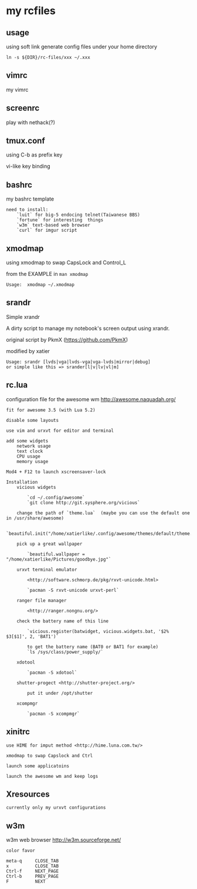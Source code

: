 my rcfiles
==========

usage
-----
using soft link generate config files under your home directory

`ln -s ${DIR}/rc-files/xxx ~/.xxx`

vimrc
-----
my vimrc


screenrc
-----
play with nethack(?)

tmux.conf
-----
using C-b as prefix key

vi-like key binding

bashrc
-----
my bashrc template

    need to install:
        `luit` for big-5 endocing telnet(Taiwanese BBS)
        `fortune` for interesting  things
        `w3m` text-based web browser
        `curl` for imgur script

    


xmodmap
-------
using xmodmap to swap CapsLock and Control\_L

from the EXAMPLE in `man xmodmap`

`Usage:  xmodmap ~/.xmodmap`

srandr
------
Simple xrandr

A dirty script to manage my notebook's screen output using xrandr.


original script by PkmX (<https://github.com/PkmX>)

modified by xatier

    Usage: srandr [lvds|vga|lvds-vga|vga-lvds|mirror|debug]
    or simple like this => srander[l|v|lv|vl|m]

rc.lua
------

configuration file for the awesome wm <http://awesome.naquadah.org/>

    fit for awesome 3.5 (with Lua 5.2)

    disable some layouts

    use vim and urxvt for editor and terminal 

    add some widgets 
        network usage
        text clock
        CPU usage
        memory usage

    Mod4 + F12 to launch xscreensaver-lock

    Installation
        vicious widgets

            `cd ~/.config/awesome`
            `git clone http://git.sysphere.org/vicious`
        
        change the path of `theme.lua`  (maybe you can use the default one in /usr/share/awesome)

            `beautiful.init("/home/xatierlike/.config/awesome/themes/default/theme.lua")`

        pick up a great wallpaper

            `beautiful.wallpaper = "/home/xatierlike/Pictures/goodbye.jpg"`

        urxvt terminal emulator

            <http://software.schmorp.de/pkg/rxvt-unicode.html>

            `pacman -S rxvt-unicode urxvt-perl`

        ranger file manager

            <http://ranger.nongnu.org/>

        check the battery name of this line

            `vicious.register(batwidget, vicious.widgets.bat, '$2% $3[$1]', 2, 'BAT1')`

            to get the battery name (BAT0 or BAT1 for example)
            `ls /sys/class/power_supply/`

        xdotool

            `pacman -S xdotool`

        shutter-progect <http://shutter-project.org/>

            put it under /opt/shutter

        xcompmgr

            `pacman -S xcompmgr`

xinitrc
-------

    use HIME for imput method <http://hime.luna.com.tw/>

    xmodmap to swap Capslock and Ctrl

    launch some applicatoins

    launch the awesome wm and keep logs


Xresources
----------
    currently only my urxvt configurations

w3m
-----
w3m web browser   <http://w3m.sourceforge.net/>

    color favor

    meta-q     CLOSE_TAB                                                          
    x          CLOSE_TAB                                                              
    Ctrl-f     NEXT_PAGE                                                            
    Ctrl-b     PREV_PAGE                                                            
    F          NEXT

